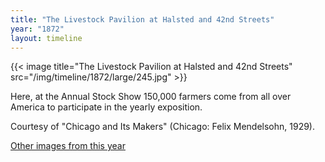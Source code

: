 ```yaml
---
title: "The Livestock Pavilion at Halsted and 42nd Streets"
year: "1872"
layout: timeline
---
```


{{< image title="The Livestock Pavilion at Halsted and 42nd Streets" src="/img/timeline/1872/large/245.jpg" >}}

Here, at the Annual Stock Show 150,000 farmers come from all over America to participate in the yearly exposition.

Courtesy of "Chicago and Its Makers" (Chicago: Felix Mendelsohn, 1929).

<a href="/1872/">Other images from this year</a>
